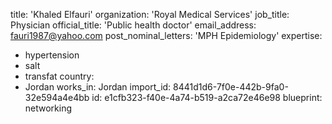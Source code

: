 title: 'Khaled Elfauri'
organization: 'Royal Medical Services'
job_title: Physician
official_title: 'Public health doctor'
email_address: fauri1987@yahoo.com
post_nominal_letters: 'MPH Epidemiology'
expertise:
  - hypertension
  - salt
  - transfat
country:
  - Jordan
works_in: Jordan
import_id: 8441d1d6-7f0e-442b-9fa0-32e594a4e4bb
id: e1cfb323-f40e-4a74-b519-a2ca72e46e98
blueprint: networking
